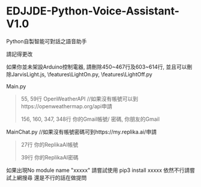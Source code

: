# EDJJDE-Python-Voice-Assistant-V1.0
Python自製智能可對話之語音助手

請記得更改

如果你並未架設Arduino控制電器, 請刪除450~467行及603~614行, 
並且可以刪除JarvisLight.js, \features\LightOn.py, \features\LightOff.py

Main.py
> 55, 59行
> OpenWeatherAPI //如果沒有帳號可以到https://openweathermap.org/api申請
> 
> 156, 160, 347, 348行
> 你的Gmail帳號/ 密碼, 你朋友的Gmail

MainChat.py
//如果沒有帳號密碼可到https://my.replika.ai/申請
> 27行
> 你的ReplikaAI帳號
> 
> 39行
> 你的ReplikaAI密碼

如果出現No module name "xxxxx"
請嘗試使用 pip3 install xxxxx
依然不行請嘗試上網搜尋
還是不行的話在做提問
